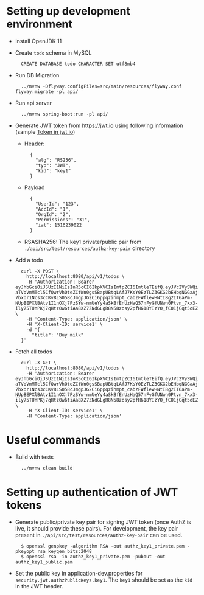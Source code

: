 
Setting up development environment
==================================
* Install OpenJDK 11
* Create `todo` schema in MySQL

        CREATE DATABASE todo CHARACTER SET utf8mb4
    
* Run DB Migration

        ../mvnw -Dflyway.configFiles=src/main/resources/flyway.conf flyway:migrate -pl api/
        
* Run api server

        ../mvnw spring-boot:run -pl api/
        
* Generate JWT token from https://jwt.io using following information (sample 
[Token in jwt.io](https://jwt.io/#debugger-io?token=eyJhbGciOiJSUzI1NiIsInR5cCI6IkpXVCIsImtpZCI6ImtleTEifQ.eyJVc2VySWQiOiIxMjMiLCJBY2NJZCI6IjEiLCJPcmdJZCI6IjIiLCJQZXJtaXNzaW9ucyI6IjMxIiwiaWF0IjoxNTE2MjM5MDIyfQ.DmEvO7fRe_hYA5ny-aTVoVmMTcl5CfQwrVhOteZCtWn0gsSBapUBtqLAfJ7KsY0EzTLZ3GKG2bEHbqNGGaAjImR_HCXKUuJ564YMDs4c5X-7bxor1Ncs3cCKv8LS058cJmgpJG2Ci6ppqzihmpt_cabzFWflewHNtI8g2IT6aPm-NUpBEPXlBAtv1I1nOXj7PzSYw-nmUeYy4aSkBfEnUzHaQ57nFyGfUNwn0Ptvn_7kx3-ily75TUnPKj7qHtz0w6tiAa8XZ7ZNdGLgR8N58zosy2pfH618YIzYO_fCO1jCqt5oEZJjNre6uqI7DA2WAIz2HFfOCrbjsxWTwEZ0xw&publicKey=-----BEGIN%20PUBLIC%20KEY-----%0AMIIBIjANBgkqhkiG9w0BAQEFAAOCAQ8AMIIBCgKCAQEAqq9huwc3u0EVRAhESEb%2B%0A8CFxO8TEpbw%2Fgi%2FXDAQSCdHRyuPxiNyWLNrJ%2FQbq2lcueSdSc94vUVJ2mmPIRMX5%0AIWDLEbqjPgRaNM26VroGZgT1HKOWLF2Lra%2F6bwxhH9RhG0lCwIaXLqp5zPXt3gia%0AOi8OIoKhUTEdhkZe2Lw%2F9PyZj4ky%2Fgy4gf4nrJ5yasVBNHokEmvixb3XlQVTjYs6%0A3m9MVNqGgV2KTgTnfBA24H%2FXQftKas%2BDn8yDrtUDmKr87Xo0eI5FeM5RxLmFQezI%0ArobHgH24U3ijfZZkPb6XT9XarcuccLSrUD1SZTmqxdA5mspmwsost%2FN8bVp0ouJp%0AGQIDAQAB%0A-----END%20PUBLIC%20KEY-----))
    * Header: 
    
            {
              "alg": "RS256",
              "typ": "JWT",
              "kid": "key1"
            }
            
    * Payload

            {
              "UserId": "123",
              "AccId": "1",
              "OrgId": "2",
              "Permissions": "31",
              "iat": 1516239022
            }
    * RSASHA256: The key1 private/public pair from `./api/src/test/resources/authz-key-pair` directory
    
* Add a todo

        curl -X POST \
          http://localhost:8080/api/v1/todos \
          -H 'Authorization: Bearer eyJhbGciOiJSUzI1NiIsInR5cCI6IkpXVCIsImtpZCI6ImtleTEifQ.eyJVc2VySWQiOiIxMjMiLCJBY2NJZCI6IjEiLCJPcmdJZCI6IjIiLCJQZXJtaXNzaW9ucyI6IjMxIiwiaWF0IjoxNTE2MjM5MDIyfQ.DmEvO7fRe_hYA5ny-aTVoVmMTcl5CfQwrVhOteZCtWn0gsSBapUBtqLAfJ7KsY0EzTLZ3GKG2bEHbqNGGaAjImR_HCXKUuJ564YMDs4c5X-7bxor1Ncs3cCKv8LS058cJmgpJG2Ci6ppqzihmpt_cabzFWflewHNtI8g2IT6aPm-NUpBEPXlBAtv1I1nOXj7PzSYw-nmUeYy4aSkBfEnUzHaQ57nFyGfUNwn0Ptvn_7kx3-ily75TUnPKj7qHtz0w6tiAa8XZ7ZNdGLgR8N58zosy2pfH618YIzYO_fCO1jCqt5oEZJjNre6uqI7DA2WAIz2HFfOCrbjsxWTwEZ0xw' \
          -H 'Content-Type: application/json' \
          -H 'X-Client-ID: service1' \
          -d '{
        	"title": "Buy milk"
        }'

* Fetch all todos

        curl -X GET \
          http://localhost:8080/api/v1/todos \
          -H 'Authorization: Bearer eyJhbGciOiJSUzI1NiIsInR5cCI6IkpXVCIsImtpZCI6ImtleTEifQ.eyJVc2VySWQiOiIxMjMiLCJBY2NJZCI6IjEiLCJPcmdJZCI6IjIiLCJQZXJtaXNzaW9ucyI6IjMxIiwiaWF0IjoxNTE2MjM5MDIyfQ.DmEvO7fRe_hYA5ny-aTVoVmMTcl5CfQwrVhOteZCtWn0gsSBapUBtqLAfJ7KsY0EzTLZ3GKG2bEHbqNGGaAjImR_HCXKUuJ564YMDs4c5X-7bxor1Ncs3cCKv8LS058cJmgpJG2Ci6ppqzihmpt_cabzFWflewHNtI8g2IT6aPm-NUpBEPXlBAtv1I1nOXj7PzSYw-nmUeYy4aSkBfEnUzHaQ57nFyGfUNwn0Ptvn_7kx3-ily75TUnPKj7qHtz0w6tiAa8XZ7ZNdGLgR8N58zosy2pfH618YIzYO_fCO1jCqt5oEZJjNre6uqI7DA2WAIz2HFfOCrbjsxWTwEZ0xw' \
          -H 'X-Client-ID: service1' \
          -H 'Content-Type: application/json'

Useful commands
===============
* Build with tests

        ../mvnw clean build

Setting up authentication of JWT tokens
=====================================
 
* Generate public/private key pair for signing JWT token (once AuthZ is live, it should provide these pairs).
For development, the key pair present in `./api/src/test/resources/authz-key-pair` can be used.

        $ openssl genpkey -algorithm RSA -out authz_key1_private.pem -pkeyopt rsa_keygen_bits:2048
        $ openssl rsa -in authz_key1_private.pem -pubout -out authz_key1_public.pem

* Set the public key in application-dev.properties for `security.jwt.authzPublicKeys.key1`. The `key1` should be set as
 the `kid` in the JWT header. 